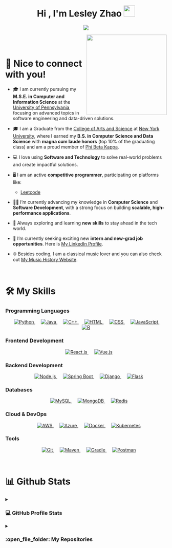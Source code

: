 <h1 align="center">Hi , I'm Lesley Zhao <img src="https://media.giphy.com/media/hvRJCLFzcasrR4ia7z/giphy.gif" width="35"></h1>
<p align="center">
  <a href="https://github.com/DenverCoder1/readme-typing-svg"><img src="https://readme-typing-svg.herokuapp.com?font=Time+New+Roman&color=%23C8BE25&size=25&center=true&vCenter=true&width=600&height=100&lines=Software+Engineer+@UPenn;Computer+Science+Student;Competitive+Programmer;Always+learning+new+things"></a>
</p>

<picture> <img align="right" src="https://github.com/7oSkaaa/7oSkaaa/blob/main/Images/Right_Side.gif?raw=true" width = 250px></picture>

<br><br>

# 👋 Nice to connect with you!
- 🎓 I am currently pursuing my **M.S.E. in Computer and Information Science** at the [University of Pennsylvania](https://www.seas.upenn.edu/), focusing on advanced topics in software engineering and data-driven solutions.

- 🎓 I am a Graduate from the [College of Arts and Science](https://cas.nyu.edu/) at [New York University](https://www.nyu.edu/), where I earned my **B.S. in Computer Science and Data Science** with **magna cum laude honors** (top 10% of the graduating class) and am a proud member of [Phi Beta Kappa](https://en.wikipedia.org/wiki/Phi_Beta_Kappa).

- 💻 I love using **Software and Technology** to solve real-world problems and create impactful solutions.

- 🖥️ I am an active **competitive programmer**, participating on platforms like:
	- [Leetcode](https://leetcode.com/u/LesleyyyZ/)

- 🧑‍🎓 I’m currently advancing my knowledge in **Computer Science** and **Software Development**, with a strong focus on building **scalable, high-performance applications**.

- 🧠 Always exploring and learning **new skills** to stay ahead in the tech world.

- 🌟 I’m currently seeking exciting new **intern and new-grad job opportunities**. Here is [My LinkedIn Profile](https://www.linkedin.com/in/lesley-zhao/).

- 🌐 Besides coding, I am a classical music lover and you can also check out [My Music History Website](https://lesleyzhao.github.io/Music_History_Website/docs/about.html).


<br>

# 🛠️ My Skills

### Programming Languages

<p align="center"> 
  &emsp; 
  <a href="https://www.python.org" target="_blank">
    <img alt="Python" src="https://img.shields.io/badge/Python-%2314354C.svg?style=plastic&logo=python&logoColor=white">
  </a>
  &emsp; 
  <a href="https://www.java.com" target="_blank"> 
    <img alt="Java" src="https://img.shields.io/badge/Java-%23007396.svg?style=plastic&logo=java&logoColor=white">
  </a>
  &emsp;
  <a href="https://www.w3schools.com/cpp/" target="_blank"> 
    <img alt="C++" src="https://img.shields.io/badge/C++-%2300599C.svg?style=plastic&logo=c%2B%2B&logoColor=white">
  </a> 
  &emsp; 
  <a href="https://www.w3.org/html/" target="_blank"> 
    <img alt="HTML" src="https://img.shields.io/badge/HTML5-%23E34F26.svg?style=plastic&logo=html5&logoColor=white">
  </a>
  &emsp;
  <a href="https://www.w3schools.com/css/" target="_blank">
    <img alt="CSS" src="https://img.shields.io/badge/CSS-%231572B6.svg?style=plastic&logo=css3&logoColor=white">
  </a> 
  &emsp; 
  <a href="https://developer.mozilla.org/en-US/docs/Web/JavaScript" target="_blank"> 
     <img alt="JavaScript" src="https://img.shields.io/badge/JavaScript-%23F7DF1E.svg?style=plastic&logo=javascript&logoColor=black">
  </a>
  &emsp; 
  <a href="https://www.r-project.org/" target="_blank"> 
    <img alt="R" src="https://img.shields.io/badge/R-%23276DC3.svg?style=plastic&logo=r&logoColor=white">
  </a> 
</p>



### Frontend Development

<p align="center"> 
  &emsp; 
  <a href="https://reactjs.org/" target="_blank">
    <img alt="React.js" src="https://img.shields.io/badge/React-%2361DAFB.svg?style=plastic&logo=react&logoColor=black">
  </a>
  &emsp; 
  <a href="https://vuejs.org/" target="_blank"> 
    <img alt="Vue.js" src="https://img.shields.io/badge/Vue.js-%234FC08D.svg?style=plastic&logo=vue.js&logoColor=white">
  </a> 
</p>



### Backend Development

<p align="center"> 
  &emsp; 
  <a href="https://nodejs.org/" target="_blank"> 
    <img alt="Node.js" src="https://img.shields.io/badge/Node.js-%23339933.svg?style=plastic&logo=node.js&logoColor=white">
  </a> 
  &emsp;
  <a href="https://spring.io/projects/spring-boot" target="_blank"> 
    <img alt="Spring Boot" src="https://img.shields.io/badge/Spring%20Boot-%236DB33F.svg?style=plastic&logo=spring-boot&logoColor=white">
  </a> 
  &emsp; 
  <a href="https://www.djangoproject.com/" target="_blank">
    <img alt="Django" src="https://img.shields.io/badge/Django-%23092E20.svg?style=plastic&logo=django&logoColor=white">
  </a>
  &emsp;
  <a href="https://flask.palletsprojects.com/" target="_blank">
    <img alt="Flask" src="https://img.shields.io/badge/Flask-%23000000.svg?style=plastic&logo=flask&logoColor=white">
  </a>
</p>



### Databases

<p align="center"> 
  &emsp; 
  <a href="https://www.mysql.com/" target="_blank"> 
    <img alt="MySQL" src="https://img.shields.io/badge/MySQL-%234479A1.svg?style=plastic&logo=mysql&logoColor=white">
  </a> 
  &emsp;
  <a href="https://www.mongodb.com/" target="_blank"> 
    <img alt="MongoDB" src="https://img.shields.io/badge/MongoDB-%2347A248.svg?style=plastic&logo=mongodb&logoColor=white">
  </a> 
  &emsp;
  <a href="https://redis.io/" target="_blank"> 
    <img alt="Redis" src="https://img.shields.io/badge/Redis-%23DC382D.svg?style=plastic&logo=redis&logoColor=white">
  </a> 
</p>



### Cloud & DevOps

<p align="center"> 
  &emsp; 
  <a href="https://aws.amazon.com/" target="_blank">
    <img alt="AWS" src="https://img.shields.io/badge/AWS-%23FF9900.svg?style=plastic&logo=amazonaws&logoColor=white">
  </a> 
  &emsp; 
  <a href="https://azure.microsoft.com/" target="_blank">
    <img alt="Azure" src="https://img.shields.io/badge/Azure-%230078D4.svg?style=plastic&logo=microsoft-azure&logoColor=white">
  </a> 
  &emsp;
  <a href="https://www.docker.com/" target="_blank">
    <img alt="Docker" src="https://img.shields.io/badge/Docker-%232496ED.svg?style=plastic&logo=docker&logoColor=white">
  </a> 
  &emsp;
  <a href="https://kubernetes.io/" target="_blank">
    <img alt="Kubernetes" src="https://img.shields.io/badge/Kubernetes-%23326CE5.svg?style=plastic&logo=kubernetes&logoColor=white">
  </a> 
</p>



### Tools

<p align="center"> 
  &emsp;
  <a href="https://git-scm.com/" target="_blank"> 
    <img alt="Git" src="https://img.shields.io/badge/Git-%23F05033.svg?style=plastic&logo=git&logoColor=white">
  </a> 
  &emsp;
  <a href="https://maven.apache.org/" target="_blank"> 
    <img alt="Maven" src="https://img.shields.io/badge/Maven-%23C71A36.svg?style=plastic&logo=apache-maven&logoColor=white">
  </a> 
  &emsp;
  <a href="https://gradle.org/" target="_blank"> 
    <img alt="Gradle" src="https://img.shields.io/badge/Gradle-%2302303A.svg?style=plastic&logo=gradle&logoColor=white">
  </a>
  &emsp;
  <a href="https://www.postman.com/" target="_blank">
    <img alt="Postman" src="https://img.shields.io/badge/Postman-%23FF6C37.svg?style=plastic&logo=postman&logoColor=white">
  </a>
</p>


<br> 


# 📊 Github Stats


  
<details><summary><h3>💻 GitHub Profile Stats</h3></summary>

----
 <p align="center">
    <a href="https://github.com/anuraghazra/github-readme-stats">
        <img alt="lesleyzhao's GitHub Stats" src="https://github-readme-stats.vercel.app/api?username=lesleyzhao&show_icons=true&count_private=true&locale=en&theme=tokyonight&layout=compact" height="230px"/>
    </a>
    <a href="https://github.com/anuraghazra/github-readme-stats">
        <img alt="YOUR_USERNAME's Top Languages" src="https://github-readme-stats.vercel.app/api/top-langs?username=lesleyzhao&langs_count=10&show_icons=true&locale=en&theme=tokyonight" height="230px"/>
    </a>
</p>

</details>




<details><summary><h3> :open_file_folder: My Repositories </h3></summary>

----
<div>
  <p align="center">
    <a href="https://github.com/lesleyzhao/Good_Old_Map">
        <img src="https://github-readme-stats.vercel.app/api/pin/?username=lesleyzhao&repo=Good_Old_Map&theme=tokyonight" alt="Good_Old_Map Repository" />
    </a>
    <a href="https://github.com/lesleyzhao/Stray_Cat_Website">
        <img src="https://github-readme-stats.vercel.app/api/pin/?username=lesleyzhao&repo=Stray_Cat_Website&theme=tokyonight" alt="Stray_Cat_Website Repository" />
    </a>
    <a href="https://github.com/lesleyzhao/Music_History_Website">
        <img src="https://github-readme-stats.vercel.app/api/pin/?username=lesleyzhao&repo=Music_History_Website&theme=tokyonight" alt="Music_History_Website Repository" />
    </a>
    <a href="https://github.com/lesleyzhao/NYU_Administrator_AdmissionPage">
        <img src="https://github-readme-stats.vercel.app/api/pin/?username=lesleyzhao&repo=NYU_Administrator_AdmissionPage&theme=tokyonight" alt="NYU_Administrator_AdmissionPage Repository" />
    </a>
    <a href="https://github.com/lesleyzhao/NYU_Student_AdmissionPage">
        <img src="https://github-readme-stats.vercel.app/api/pin/?username=lesleyzhao&repo=NYU_Student_AdmissionPage&theme=tokyonight" alt="NYU_Student_AdmissionPage Repository" />
    </a>
  </p>
</div>

</details>

</br></br>
	
